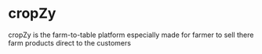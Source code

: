 # cropZy

cropZy is the farm-to-table platform especially made for farmer to sell there farm products direct to the customers
